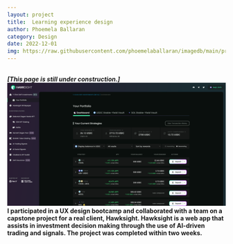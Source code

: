 ```yaml
---
layout: project
title:  Learning experience design
author: Phoemela Ballaran
category: Design
date: 2022-12-01
img: https://raw.githubusercontent.com/phoemelaballaran/imagedb/main/projects/learning-experience-design.png
---
```

<br><b>
  <i>[This page is still under construction.]</i>
<br>
  <img src="https://raw.githubusercontent.com/phoemelaballaran/imagedb/main/projects/hawksight.png">
<br>
  I participated in a UX design bootcamp and collaborated with a team on a capstone project for a real client, Hawksight. Hawksight is a web app that assists in investment decision making through the use of AI-driven trading and signals. The project was completed within two weeks.
